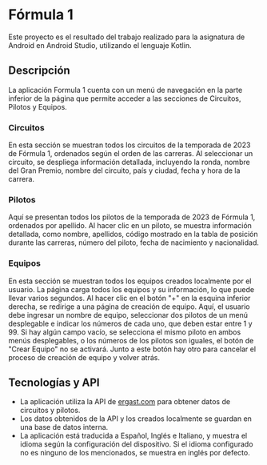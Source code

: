 # Fórmula 1

Este proyecto es el resultado del trabajo realizado para la asignatura de Android en Android Studio, utilizando el lenguaje Kotlin.

## Descripción

La aplicación Formula 1 cuenta con un menú de navegación en la parte inferior de la página que permite acceder a las secciones de Circuitos, Pilotos y Equipos.

### Circuitos

En esta sección se muestran todos los circuitos de la temporada de 2023 de Fórmula 1, ordenados según el orden de las carreras. Al seleccionar un circuito, se despliega información detallada, incluyendo la ronda, nombre del Gran Premio, nombre del circuito, país y ciudad, fecha y hora de la carrera.

### Pilotos

Aquí se presentan todos los pilotos de la temporada de 2023 de Fórmula 1, ordenados por apellido. Al hacer clic en un piloto, se muestra información detallada, como nombre, apellidos, código mostrado en la tabla de posición durante las carreras, número del piloto, fecha de nacimiento y nacionalidad.

### Equipos

En esta sección se muestran todos los equipos creados localmente por el usuario. La página carga todos los equipos y su información, lo que puede llevar varios segundos. Al hacer clic en el botón "+" en la esquina inferior derecha, se redirige a una página de creación de equipo. Aquí, el usuario debe ingresar un nombre de equipo, seleccionar dos pilotos de un menú desplegable e indicar los números de cada uno, que deben estar entre 1 y 99. Si hay algún campo vacío, se selecciona el mismo piloto en ambos menús desplegables, o los números de los pilotos son iguales, el botón de "Crear Equipo" no se activará. Junto a este botón hay otro para cancelar el proceso de creación de equipo y volver atrás.

## Tecnologías y API

- La aplicación utiliza la API de [ergast.com](https://ergast.com/mrd/) para obtener datos de circuitos y pilotos.
- Los datos obtenidos de la API y los creados localmente se guardan en una base de datos interna.
- La aplicación está traducida a Español, Inglés e Italiano, y muestra el idioma según la configuración del dispositivo. Si el idioma configurado no es ninguno de los mencionados, se muestra en inglés por defecto.
